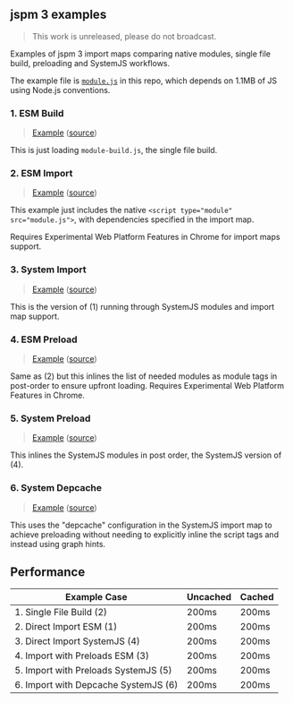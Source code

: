 ## jspm 3 examples

> This work is unreleased, please do not broadcast.

Examples of jspm 3 import maps comparing native modules, single file build, preloading and SystemJS workflows.

The example file is [`module.js`](https://github.com/guybedford/jspm3-examples/blob/master/module.js) in this repo, which depends on 1.1MB of JS using Node.js conventions.

### 1. ESM Build

> [Example](https://guybedford.github.io/jspm3-examples/1-esm-build) ([source](https://github.com/guybedford/jspm3-examples/blob/master/1-esm-build.html))

This is just loading `module-build.js`, the single file build.

### 2. ESM Import

> [Example](https://guybedford.github.io/jspm3-examples/2-esm-import) ([source](https://github.com/guybedford/jspm3-examples/blob/master/2-esm-import.html))

This example just includes the native `<script type="module" src="module.js">`, with dependencies specified in the import map.

Requires Experimental Web Platform Features in Chrome for import maps support.

### 3. System Import

> [Example](https://guybedford.github.io/jspm3-examples/3-system-import) ([source](https://github.com/guybedford/jspm3-examples/blob/master/3-system-import.html))

This is the version of (1) running through SystemJS modules and import map support.

### 4. ESM Preload

> [Example](https://guybedford.github.io/jspm3-examples/4-esm-preload) ([source](https://github.com/guybedford/jspm3-examples/blob/master/4-esm-preload.html))

Same as (2) but this inlines the list of needed modules as module tags in post-order to ensure upfront loading. Requires Experimental Web Platform Features in Chrome.

### 5. System Preload

> [Example](https://guybedford.github.io/jspm3-examples/5-system-preload) ([source](https://github.com/guybedford/jspm3-examples/blob/master/5-system-preload.html))

This inlines the SystemJS modules in post order, the SystemJS version of (4).

### 6. System Depcache

> [Example](https://guybedford.github.io/jspm3-examples/6-system-depcache) ([source](https://github.com/guybedford/jspm3-examples/blob/master/6-system-depcache.html))

This uses the "depcache" configuration in the SystemJS import map to achieve
preloading without needing to explicitly inline the script tags and instead using graph hints.

## Performance

| Example Case                         | Uncached | Cached |
| -------------------------------------| -------- | ------ |
| 1. Single File Build (2)             | 200ms    | 200ms  |
| 2. Direct Import ESM (1)             | 200ms    | 200ms  |
| 3. Direct Import SystemJS (4)        | 200ms    | 200ms  |
| 4. Import with Preloads ESM (3)      | 200ms    | 200ms  |
| 5. Import with Preloads SystemJS (5) | 200ms    | 200ms  |
| 6. Import with Depcache SystemJS (6) | 200ms    | 200ms  |
